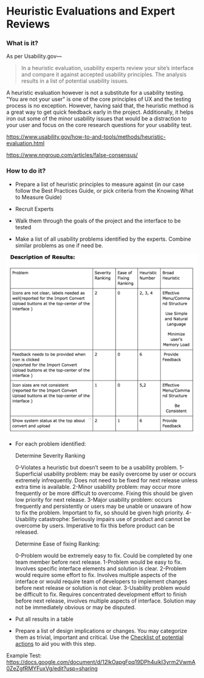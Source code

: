 # Heuristic Evaluations and Expert Reviews

### What is it?

As per Usability.gov—

> In a heuristic evaluation, usability experts review your site’s interface and compare it against accepted usability principles. The analysis results in a list of potential usability issues.

A heuristic evaluation however is not a substitute for a usability testing. "You are not your user" is one of the core principles of UX and the testing process is no exception. However, having said that, the heuristic method is a great way to get quick feedback early in the project. Additionally, it helps iron out some of the minor usability issues that would be a distraction to your user and focus on the core research questions for your usability test.

https://www.usability.gov/how-to-and-tools/methods/heuristic-evaluation.html

https://www.nngroup.com/articles/false-consensus/

### How to do it?

- Prepare a list of heuristic principles to measure against (in our case follow the Best Practices Guide, or pick criteria from the Knowing What to Measure Guide)

- Recruit Experts

- Walk them through the goals of the project and the interface to be tested

- Make a list of all usability problems identified by the experts. Combine similar problems as one if need be.

![Description of Results](Description-of-Results.png)

- For each problem identified:

  Determine Severity Ranking

  0-Violates a heuristic but doesn’t seem to be a usability problem.
  1-Superficial usability problem: may be easily overcome by user or occurs extremely
  infrequently. Does not need to be fixed for next release unless extra time is available.
  2-Minor usability problem: may occur more frequently or be more difficult to overcome.
  Fixing this should be given low priority for next release.
  3-Major usability problem: occurs frequently and persistently or users may be unable or unaware of how to fix the problem. Important to fix, so should be given high priority.
  4-Usability catastrophe: Seriously impairs use of product and cannot be overcome by users. Imperative to fix this before product can be released.

  Determine Ease of fixing Ranking:

  0-Problem would be extremely easy to fix. Could be completed by one team member before next release.
  1-Problem would be easy to fix. Involves specific interface elements and solution is clear.
  2-Problem would require some effort to fix. Involves multiple aspects of the interface or
  would require team of developers to implement changes before next release or solution is not clear.
  3-Usability problem would be difficult to fix. Requires concentrated development effort to finish before next release, involves multiple aspects of interface. Solution may not be immediately obvious or may be disputed.

- Put all results in a table

- Prepare a list of design implications or changes. You may categorize them as trivial, important and critical. Use the [Checklist of potential actions](/4.Conveying-Test-Results/Checklist-of-potential-actions.md) to aid you with this step.

Example Test: https://docs.google.com/document/d/12lkOapgFpq19DPh4uikI3yrm2VwmA0ZeZgfRMYFuxVg/edit?usp=sharing
